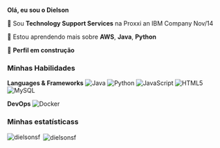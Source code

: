 **Olá, eu sou o Dielson**

💼 Sou **Technology Support Services** na Proxxi an IBM Company Nov/14

🌱 Estou aprendendo mais sobre **AWS**, **Java**, **Python**

🤔 **Perfil em construção**

<h3>Minhas Habilidades</h3>

**Languages & Frameworks**
![Java](https://img.shields.io/badge/-Java-333333?style=flat&logo=Java&logoColor=007396)
![Python](https://img.shields.io/badge/Python-3776AB?style=flat&logo=python&logoColor=white)
![JavaScript](https://img.shields.io/badge/-JavaScript-333333?style=flat&logo=javascript)
![HTML5](https://img.shields.io/badge/-HTML5-333333?style=flat&logo=HTML5)
![MySQL](https://img.shields.io/badge/-MySQL-333333?style=flat&logo=mysql)

**DevOps**
![Docker](https://img.shields.io/badge/-Docker-333333?style=flat&logo=docker)

<h3>Minhas estatísticass</h3>

<p><img align="left" src="https://github-readme-stats.vercel.app/api?username=dielsonsf&theme=dracula&show_icons=true&locale=en" alt="dielsonsf" /></p>

<p>&nbsp;<img align="center" src="https://github-readme-stats.vercel.app/api/top-langs?username=dielsonsf&theme=dracula&show_icons=true&locale=en&layout=compact" alt="dielsonsf"  /></p>

